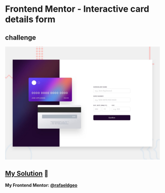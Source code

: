# Frontend Mentor - Interactive card details form
## challenge

![Design preview for the Interactive card details form coding challenge](preview.jpg)

## [My Solution](https://rafaeldgeo-mortgage-repayment-calc.onrender.com/) 🚀
**My Frontend Mentor: [@rafaeldgeo](https://www.frontendmentor.io/profile/rafaeldgeo)**